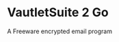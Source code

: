[Title]: # (VautletSuite 2 Go)
[Order]: # (128)

# VautletSuite 2 Go

A Freeware encrypted email program

